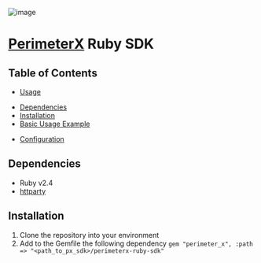![image](http://media.marketwire.com/attachments/201604/34215_PerimeterX_logo.jpg)
#
[PerimeterX](http://www.perimeterx.com) Ruby SDK
=============================================================

Table of Contents
-----------------
-   [Usage](#usage)
  *   [Dependencies](#dependencies)
  *   [Installation](#installation)
  *   [Basic Usage Example](#basic-usage)
-   [Configuration](#configuration)

<a name="Usage"></a>
<a name="dependencies"></a> Dependencies
----------------------------------------

-   Ruby v2.4
-  [httparty](https://github.com/jnunemaker/httparty)

<a name="installation"></a> Installation
----------------------------------------
1. Clone the repository into your environment
2. Add to the Gemfile the following dependency
``gem "perimeter_x", :path => "<path_to_px_sdk>/perimeterx-ruby-sdk"``
